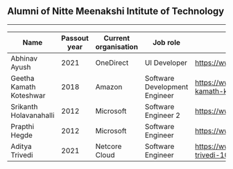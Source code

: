 ## Alumni of Nitte Meenakshi Intitute of Technology

---

| Name | Passout year | Current organisation | Job role | LinkedIn
| ------- | ------ |------ | ------ | ------ |
| Abhinav Ayush | 2021 | OneDirect | UI Developer | https://www.linkedin.com/in/abhinav999/ |
| Geetha Kamath Koteshwar | 2018 | Amazon | Software Development Engineer | https://www.linkedin.com/in/geetha-kamath-k/ |
| Srikanth Holavanahalli | 2012 | Microsoft | Software Engineer 2 | https://www.linkedin.com/in/srikanthsh/ |
| Prapthi Hegde | 2012 | Microsoft | Software Engineer | https://www.linkedin.com/in/prapthihegde/ |
| Aditya Trivedi | 2021 | Netcore Cloud | Software Engineer | https://www.linkedin.com/in/aditya-trivedi-10/







